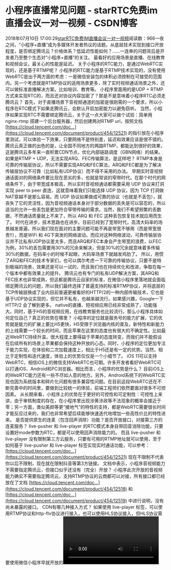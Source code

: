 # 小程序直播常见问题 - starRTC免费im直播会议一对一视频 - CSDN博客
2018年07月10日 17:00:29[starRTC免费IM直播会议一对一视频](https://me.csdn.net/elesos)阅读数：966
​
一夜之间，“小程序+直播”成为多媒体开发者热议的话题。从底层技术实现到接口开放程度，是否绑定腾讯云？价格体系？低延迟性能如何？......一连串的问题背后是开发者乃至整个生态对“小程序+直播”的关注。
最看好的应用场景是直播、在线教育和视频会议，最关心的性能是延迟。
关于小程序的RTC能力，是通过WebRTC实现的，还是基于RTMP呢？
小程序的RTC能力是基于RTMP技术实现的，没有使用WebRTC是出于两方面的考虑：一是微信安装包的体积必须控制在可接受的范围内。另一个考虑就是RTMP协议的适用场景更多，除了实时视频通话场景之外，还可以做标准直播解决方案。比如培训、教育等。
小程序里面用的是UDP + RTMP方式来实现RTC的，而且还对协议内容加密了？那是不是意味着小程序RTC必须走腾讯云？
首先，对于直播场景下音视频通道的加密是很刚需的一个要求，所以小程序在RTC模式下如果走腾讯云，会默认开启加密能力以避免窃听。
当然，小程序如果实现RTC不需要绑定腾讯云，关于这一点大家可以做个试验：简单用 nginx-rtmp 搭建一个后台服务器，然后创建两对RTMP url，按照文档 [https://cloud.tencent.com/doc...](https://cloud.tencent.com/document/product/454/12521) 的指引放在小程序里测试，可以体验一下效果，只要网络不是特别差，延迟和效果应该是很不错的。
腾讯云真正做的出色的是，让全国不同地方的两路RTMP，都能达到很好的效果，这是腾讯云多年来一直积累CDN节点，优化内部链路调度（GBN网络）的结果。
如果是RTMP + UDP，无法实现ARQ、FEC传输算法，是这样吧？
RTMP本身是可靠的传输层协议，所以不需要实现ARQ和FEC算法，ARQ和FEC都是为了解决传输层协议不可靠（比如私有UDP协议）而不得不采用的办法。
早期实时音视频通话面对的网络条件要比现在恶劣的多，也就是常说的窄带时代。在那个时代的网络条件下，由于带宽成本极高，所以实时音视频通话都需要采用 UDP 协议来打洞实现 peer to peer 直连，这就意味着我们只能选择 UDP 协议，因为 TCP 打洞做NAT穿越不是那么容易。而 UDP 协议如果做成可靠的协议（也就是不丢包），就丧失了它的灵活性，因为音视频通话本身对于部分数据的丢失是可以容忍的，所以适当的允许一些丢包是更加符合窄带传输的需求。当然，我们不希望频繁的丢数据，不然通话质量就上不来了，所以 ARQ 和 FEC 这种丢包恢复技术就应用而生了。
时代在进步，技术思路也在进步。目前已经到了宽带时代，高清大码率的场景越发普遍，所以我们现在面对的主要问题可能不再是带宽不够用（而是带宽很贵!!），而是WiFi 和 4G下突发的网络波动。而应对这种网络波动，可靠传输层协议并不比私有UDP协议差太多，而且ARQ和FEC本身会产生带宽的浪费，以FEC为例，30%的丢包需要用30%的冗余来解决，但是30%的冗余就意味着多传输30%的数据，在码率小的时候不起眼，大码率场景下就越发鸡肋了。
所以，用惯了ARQ和FEC的技术专家们，也可以偶尔考虑一下可靠的传输协议，只要不是特别极端的场景，效果还是可以一试的，而且我们也在持续优化和改进，争取在每一个版本中都有效果上的提升。
腾讯云也有专门的私有UDP解决方案，其ARQ和FEC技术也非常成熟，但这都是腾讯云自家的标准，在微信小程序里落地就会面临绑定腾讯云的问题，所以我们最终选择了普遍支持的标准RTMP协议，并将底层的TCP传输层换成了业内目前普遍更被看好的HTTP/2的一种内部传输技术，它也是基于UDP协议实现的，但它并不私有，也越来越流行。如果感兴趣，Google一下 HTTP/2 会了解到更多。
native的直播、短视频应用已经非常成熟了，功能强大。同时，基于H5的音视频应用，在线教育服务也比较流行。那么小程序具体如何定位自己？真正的优势在哪里？
小程序的定位就是服务号的能力扩展，它的优势就是能力的扩展上要比H5更快，H5受限于浏览器内核的普及，新特性和新能力的上线需要一个较长的时间，而且苹果在这里的态度也有很大的不确定性。比如最近WebRTC持续升温，很大程度上要得益于苹果的态度转变，而我们并不能假设在后续所有的场景上苹果都会保持这种开放的心态。同时，小程序的定位更加专注于能力实现，在体验和二次加载速度上，相比于H5还是有一定的优势。当然，相比于定制性和迭代速度，体验上的优势仅仅是一个小细节了。
iOS 11可以支持WebRTC，相信iOS上的微信支持WebRTC也可期。许多开发者看好WebRTC可以打通iOS、Android和PC浏览器。相比而言，小程序的优势是什么？
目前iOS上的WebRTC能力还有一些不尽如人意的地方。另外，Android系统下的WebRTC实现也因为系统版本和碎片化问题有很多兼容性问题。在目前这段WebRTC还在不断完善中的时间里，要做到比较统一的体验，前端工程师们依然要面对很多不可控因素。
从长期来看，小程序上的优势在于更好的可控性和可定制性：可控性上来讲，由于审核制度的存在，在小程序里出现涉黄涉政等不法现象的概率会接近于零；另一方面，类似美颜等更“接地气”的特性的支持，都是WebRTC需要很长时间才能反应过来的，我们也非常希望后续能够快速迭代地增加一些高性价比的特性进来。
是否提供原生的连麦（包含回声消除）功能？是否开放接口，对接第三方的连麦服务？
live-pusher 和 live-player 的RTC模式本身自带回音消除功能，只要设置好mode参数为RTC，都是可以使用回声消除能力的。 而且 live-pusher 和 live-player 没有限制第三方云服务，只要有可用的RTMP地址就可以使用，至于如何基于 live-pusher 和 live-player 标签实现实时通话功能，可以参考：[https://cloud.tencent.com/doc...](https://cloud.tencent.com/document/product/454/12521)
现在不限制不代表你以后不限制，现在就在限制抖音等第3方链接。
文档中表示，小程序音视频能力不需要指定腾讯云，但接口似乎还没有（完全）开放？
小程序此次开放的音视频能力确实不需要指定腾讯云，支持RTMP协议的云商都可以对接，所有接口都已经放在了文档 [https://cloud.tencent.com/doc...](https://cloud.tencent.com/document/product/454/12518) 和[https://cloud.tencent.com/doc...](https://cloud.tencent.com/document/product/454/12519) 中进行说明，没有尚未暴露的接口。
CDN有哪几种接入方式？
如果使用 live-player 标签，可以使用RTMP协议和http-flv协议进行接入，也可以使用HLS协议接入，但HLS协议需要使用微信小程序早就开放的<video>标签。
第三方服务（如美颜、图像识别、连麦、CDN等）是否可以接入小程序，成为用户可选的服务？
这里第三方的相关服务要看是云服务还是终端服务了。如果是云服务，那是完全没有问题的，支持RTMP协议都可以（接入），比如连麦、CDN等都无限制。但如果是终端服务，除非是JavaScript的组件，否则都是不行的，因为微信小程序只提供了JavaScript的编程能力。美颜是我们直接将图像处理算法打包进微信APP实现的，JavaScript无法达到这个计算性能的要求。
小程序接受直播、在线教育、金融、医疗、视频会议、电商、政务民生等几类应用的审核，那么具有音视频能力的小程序最佳的应用场景是什么？
小程序的定位就是服务号的能力扩展，最佳的应用场景就是装APP太麻烦，搜索一下就能用的场景，比如远程车险定损、在线视频客服等等，这些惠民便民的场景也是微信非常鼓励和推荐的。
